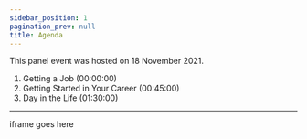 ```yaml
---
sidebar_position: 1
pagination_prev: null
title: Agenda
---
```


This panel event was hosted on 18 November 2021.

1. Getting a Job (00:00:00)
2. Getting Started in Your Career (00:45:00)
3. Day in the Life (01:30:00)

---

iframe goes here
